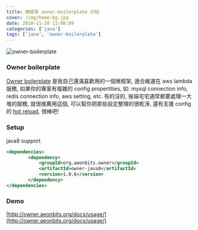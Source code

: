 ```yaml
---
title: 微框架 owner-boilerplate 介紹
cover: /img/home-bg.jpg
date: 2018-11-28 13:08:09
categories: ['java']
tags: ['java', 'owner-boilerplate']
---
```

![owner-boilerplate](/img/owner-boilerplate/owner-aeonbits.png)
### Owner boilerplate
[Owner boilerplate](http://owner.aeonbits.org/docs/welcome/) 是我自己還滿喜歡用的一個微框架, 適合維運在 aws lambda 服務, 如果你的專案有複雜的 config propertities, 如: mysql connection info, redis connection info, aws setting, etc. 有的沒的, 後端宅宅通常都要處理一大堆的服務, 就很推薦用這個, 可以幫你把那些設定整理的很乾淨, 還有支援 config 的 [hot reload](http://owner.aeonbits.org/docs/reload/), 很棒吧!

### Setup
java8 support
```xml
<dependencies>
        <dependency>
            <groupId>org.aeonbits.owner</groupId>
            <artifactId>owner-java8</artifactId>
            <version>1.0.6</version>
        </dependency>
</dependencies>
```

### Demo
[http://owner.aeonbits.org/docs/usage/](http://owner.aeonbits.org/docs/usage/)


